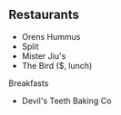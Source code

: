 ## Restaurants
* Orens Hummus
* Split
* Mister Jiu's
* The Bird ($, lunch)

Breakfasts
* Devil's Teeth Baking Co
